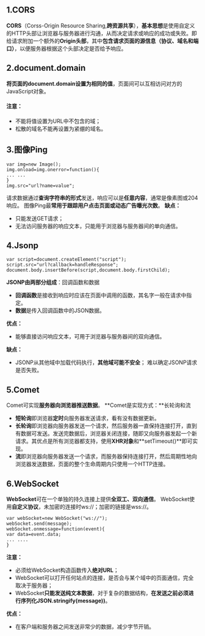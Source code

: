 
## 1.CORS
**CORS**（Corss-Origin Resource Sharing,**跨资源共享**），**基本思想**是使用自定义的HTTP头部让浏览器与服务器进行沟通，从而决定请求或响应的成功或失败。即给请求附加一个额外的**Origin头部**，其中**包含请求页面的源信息（协议、域名和端口）**，以便服务器根据这个头部决定是否给予响应。

## 2.document.domain
**将页面的document.domain设置为相同的值**，页面间可以互相访问对方的JavaScript对象。
#### 注意：

 - 不能将值设置为URL中不包含的域；
 -  松散的域名不能再设置为紧绷的域名。

## 3.图像Ping
```
var img=new Image();
img.onload=img.onerror=function(){
... ...
}
img.src="url?name=value";
```
请求数据通过**查询字符串的形式**发送，响应可以是**任意内容**，通常是像素图或204响应。
图像Ping最**常用于跟踪用户点击页面或动态广告曝光次数**。
**缺点：**
- 只能发送GET请求；
- 无法访问服务器的响应文本，只能用于浏览器与服务器间的单向通信。

## 4.Jsonp
```
var script=document.createElement("script");
script.src="url?callback=handleResponse";
document.body.insertBefore(script,document.body.firstChild);
```
**JSONP由两部分组成**：回调函数和数据
- **回调函数**是接收到响应时应该在页面中调用的函数，其名字一般在请求中指定。
- **数据**是传入回调函数中的JSON数据。 

**优点：**
- 能够直接访问响应文本，可用于浏览器与服务器间的双向通信。

**缺点：**
- JSONP从其他域中加载代码执行，**其他域可能不安全**；
难以确定JSONP请求是否失败。

## 5.Comet
Comet可实现**服务器向浏览器推送数据**。
**Comet是实现方式：**长轮询和流
- **短轮询**即浏览器**定时**向服务器发送请求，看有没有数据更新。
- **长轮询**即浏览器向服务器发送一个请求，然后服务器一直保持连接打开，直到有数据可发送。发送完数据后，浏览器关闭连接，随即又向服务器发起一个新请求。其优点是所有浏览器都支持，使用**XHR对象**和**setTimeout()**即可实现。
- **流**即浏览器向服务器发送一个请求，而服务器保持连接打开，然后周期性地向浏览器发送数据，页面的整个生命周期内只使用一个HTTP连接。

## 6.WebSocket
**WebSocket**可在一个单独的持久连接上提供**全双工、双向通信**。
WebSocket使用**自定义协议**，未加密的连接时ws://；加密的链接是wss://。

```
var webSocket=new WebSocket("ws://");
webSocket.send(message);
webSocket.onmessage=function(event){
var data=event.data;
... ....
}
```
**注意：**
- 必须给WebSocket构造函数传入**绝对URL**；
- WebSocket可以打开任何站点的连接，是否会与某个域中的页面通信，完全取决于服务器；
- WebSocket**只能发送纯文本数据**，对于复杂的数据结构，**在发送之前必须进行序列化JSON.stringify(message))**。

**优点：**
- 在客户端和服务器之间发送非常少的数据，减少字节开销。